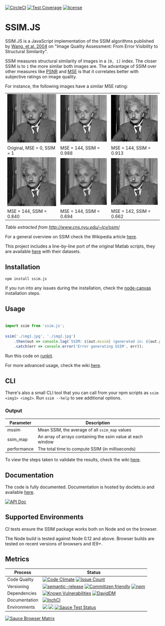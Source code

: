 [![CircleCI](https://circleci.com/gh/obartra/ssim/tree/master.svg?style=shield)](https://circleci.com/gh/obartra/ssim/tree/master) [![Test Coverage](https://codeclimate.com/github/obartra/ssim/badges/coverage.svg)](https://codeclimate.com/github/obartra/ssim/coverage) [![license](https://img.shields.io/github/license/mashape/apistatus.svg)](https://opensource.org/licenses/MIT)

# SSIM.JS

SSIM.JS is a JavaScript implementation of the SSIM algorithms published by [Wang, et al. 2004](/assets/ssim.pdf) on "Image Quality Assessment: From Error Visibility to Structural Similarity".

SSIM measures structural similarity of images in a `[0, 1]` index. The closer SSIM is to `1` the more similar both images are. The advantage of SSIM over other measures like [PSNR](https://en.wikipedia.org/wiki/Peak_signal-to-noise_ratio) and [MSE](https://en.wikipedia.org/wiki/Mean_squared_error) is that it correlates better with subjective ratings on image quality.

For instance, the following images have a similar MSE rating:

|                                       |                                       |                                       |
| ------------------------------------  | ------------------------------------- | ------------------------------------- |
| ![](https://raw.githubusercontent.com/obartra/ssim/master/spec/samples/einstein/Q1.gif)    | ![](https://raw.githubusercontent.com/obartra/ssim/master/spec/samples/einstein/Q0988.gif) | ![](https://raw.githubusercontent.com/obartra/ssim/master/spec/samples/einstein/Q0913.gif) |
| Original, MSE = 0, SSIM = 1           | MSE = 144, SSIM = 0.988               | MSE = 144, SSIM = 0.913               |
| ![](https://raw.githubusercontent.com/obartra/ssim/master/spec/samples/einstein/Q0840.gif) | ![](https://raw.githubusercontent.com/obartra/ssim/master/spec/samples/einstein/Q0694.gif) | ![](https://raw.githubusercontent.com/obartra/ssim/master/spec/samples/einstein/Q0662.gif) |
| MSE = 144, SSIM = 0.840               | MSE = 144, SSIM = 0.694               | MSE = 142, SSIM = 0.662               |

*Table extracted from http://www.cns.nyu.edu/~lcv/ssim/*

For a general overview on SSIM check the Wikipedia article [here](https://en.wikipedia.org/wiki/Structural_similarity).

This project includes a line-by-line port of the original Matlab scripts, they are available [here](https://ece.uwaterloo.ca/~z70wang/research/iwssim/) with their datasets.

## Installation

```shell
npm install ssim.js
```

If you run into any issues during the installation, check the [node-canvas](https://github.com/Automattic/node-canvas#installation) installation steps.

## Usage

```javascript

import ssim from 'ssim.js';

ssim('./img1.jpg', './img2.jpg')
	.then(out => console.log(`SSIM: ${out.mssim} (generated in: ${out.performance}ms)`))
	.catch(err => console.error('Error generating SSIM', err));
```
Run this code on [runkit](https://runkit.com/obartra/runkit-npm-ssim-js).

For more advanced usage, check the wiki [here](https://github.com/obartra/ssim/wiki/Usage).

## CLI

There's also a small CLI tool that you can call from your npm scripts as `ssim <img1> <img2>`. Run `ssim --help` to see additional options.

### Output

| Parameter   | Description                                                 |
| ----------- | ----------------------------------------------------------- |
| mssim       | Mean SSIM, the average of all `ssim_map` values             |
| ssim_map    | An array of arrays containing the ssim value at each window |
| performance | The total time to compute SSIM (in milliseconds)            |

To view the steps taken to validate the results, check the wiki [here](https://github.com/obartra/ssim/wiki/Results-Validation).

## Documentation

The code is fully documented. Documentation is hosted by doclets.io and available [here](https://doclets.io/obartra/ssim/master).

[![API Doc](https://doclets.io/obartra/ssim/master.svg)](https://doclets.io/obartra/ssim/master)

## Supported Environments

CI tests ensure the SSIM package works both on Node and on the browser.

The Node build is tested against Node 0.12 and above. Browser builds are tested on recent versions of browsers and IE9+.

## Metrics

| Process       | Status    |
|---------------|-----------|
| Code Quality  | [![Code Climate](https://codeclimate.com/github/obartra/ssim/badges/gpa.svg)](https://codeclimate.com/github/obartra/ssim) [![Issue Count](https://codeclimate.com/github/obartra/ssim/badges/issue_count.svg)](https://codeclimate.com/github/obartra/ssim) |
| Versioning    | [![semantic-release](https://img.shields.io/badge/%20%20%F0%9F%93%A6%F0%9F%9A%80-semantic--release-e10079.svg)](https://github.com/semantic-release/semantic-release) [![Commitizen friendly](https://img.shields.io/badge/commitizen-friendly-brightgreen.svg)](http://commitizen.github.io/cz-cli/) [![npm](https://img.shields.io/npm/v/ssim.js.svg)](https://www.npmjs.com/package/ssim.js) |
| Dependencies  | [![Known Vulnerabilities](https://snyk.io/test/github/obartra/ssim/badge.svg)](https://snyk.io/test/github/obartra/ssim) [![DavidDM](https://david-dm.org/obartra/ssim.svg)](https://david-dm.org/obartra/ssim) |
| Documentation | [![InchCI](https://inch-ci.org/github/obartra/ssim.svg?branch=master)](https://inch-ci.org/github/obartra/ssim) |
| Environments  | ![](https://img.shields.io/badge/node-0.12-brightgreen.svg) ![](https://img.shields.io/badge/node-7.2-brightgreen.svg) [![Sauce Test Status](https://saucelabs.com/buildstatus/saucessim-master)](https://saucelabs.com/u/saucessim-master)|

[![Sauce Browser Matrix](https://saucelabs.com/browser-matrix/saucessim-master.svg)](https://saucelabs.com/u/saucessim-master)
